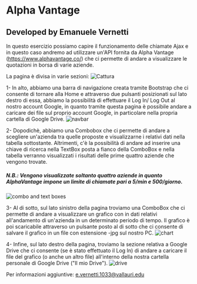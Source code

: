 # Alpha Vantage
## Developed by Emanuele Vernetti

In questo esercizio possiamo capire il funzionamento delle chiamate Ajax e in questo caso andremo ad utilizzare un'API fornita da Alpha Vantage (https://www.alphavantage.co/) che ci permette di andare a visualizzare le quotazioni in borsa di varie aziende.

La pagina è divisa in varie sezioni:
![Cattura](https://user-images.githubusercontent.com/61801458/82309813-e5206780-99c3-11ea-950e-7f7996de5f43.PNG)



1- In alto, abbiamo una barra di navigazione creata tramite Bootstrap che ci consente di tornare alla Home e attraverso due pulsanti posizionati sul lato destro di essa, abbiamo la possibilità di effettuare il Log In/ Log Out al nostro account Google, in quanto tramite questa pagina è possibile andare a caricare dei file sul proprio account Google, in particolare nella propria cartella di Google Drive.
![navbar](https://user-images.githubusercontent.com/61801458/82310149-4f390c80-99c4-11ea-846a-8279903eb568.PNG)


2- Dopodichè, abbiamo una Combobox che ci permette di andare a scegliere un'azienda tra quelle proposte e visualizzarne i relativi dati nella tabella sottostante. Altrimenti, c'è la possibilità di andare ad inserire una chiave di ricerca nella TextBox posta a fianco della ComboBox e nella tabella verranno visualizzati i risultati delle prime quattro aziende che vengono trovate.
##### N.B.: Vengono visualizzate soltanto quattro aziende in quanto AlphaVantage impone un limite di chiamate pari a 5/min e 500/giorno.
![combo and text boxes](https://user-images.githubusercontent.com/61801458/82310385-9aebb600-99c4-11ea-8314-49ad2c1a70ec.PNG)


3- Al di sotto, sul lato sinistro della pagina troviamo una ComboBox che ci permette di andare a visualizzare un grafico con in dati relativi all'andamento di un'azienda in un determinato periodo di tempo. Il grafico è poi scaricabile attraverso un pulsante posto al di sotto che ci consente di salvare il grafico in un file con estensione -jpg sul nostro PC.
![chart](https://user-images.githubusercontent.com/61801458/82310485-bce53880-99c4-11ea-901e-24952332637d.PNG)


4- Infine, sul lato destro della pagina, troviamo la sezione relativa a Google Drive che ci consente (se è stato effettuato il Log In) di andare a caricare il file del grafico (o anche un altro file) all'interno della nostra cartella personale di Google Drive ("Il mio Drive").
![drive](https://user-images.githubusercontent.com/61801458/82310545-d4bcbc80-99c4-11ea-82b3-23937b2eb52e.PNG)

Per informazioni aggiuntive: e.vernetti.1033@vallauri.edu
